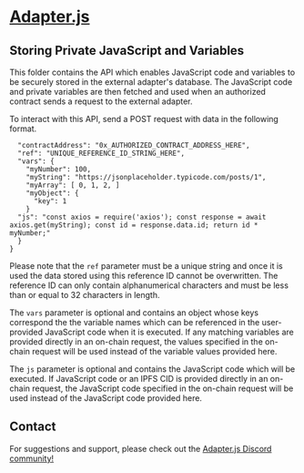 # [Adapter.js](https://adapterjs.link/)

## Storing Private JavaScript and Variables

This folder contains the API which enables JavaScript code and variables to be securely stored in the external adapter's database. The JavaScript code and private variables are then fetched and used when an authorized contract sends a request to the external adapter.

To interact with this API, send a POST request with data in the following format.   

```{
  "contractAddress": "0x_AUTHORIZED_CONTRACT_ADDRESS_HERE",
  "ref": "UNIQUE_REFERENCE_ID_STRING_HERE",
  "vars": {
    "myNumber": 100,
    "myString": "https://jsonplaceholder.typicode.com/posts/1",
    "myArray": [ 0, 1, 2, ]
    "myObject": {
      "key": 1
    }
  "js": "const axios = require('axios'); const response = await axios.get(myString); const id = response.data.id; return id * myNumber;"
  }
}
```

Please note that the `ref` parameter must be a unique string and once it is used the data stored using this reference ID cannot be overwritten.  The reference ID can only contain alphanumerical characters and must be less than or equal to 32 characters in length.

The `vars` parameter is optional and contains an object whose keys correspond the the variable names which can be referenced in the user-provided JavaScript code when it is executed.  If any matching variables are provided directly in an on-chain request, the values specified in the on-chain request will be used instead of the variable values provided here.

The `js` parameter is optional and contains the JavaScript code which will be executed.  If JavaScript code or an IPFS CID is provided directly in an on-chain request, the JavaScript code specified in the on-chain request will be used instead of the JavaScript code provided here.

## Contact

For suggestions and support, please check out the [Adapter.js Discord community!](https://discord.com/invite/jpGx9tMRWa)
